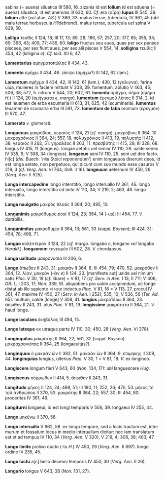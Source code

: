 sabina (= auena) siluatica III 580, 16. zizania id est **lolium** id est
aduena (= auena) siluatica, id est aneronis III 630, 60. *Cf.* era
(αἷρα) **lupus** III 545, 38. **lolium** atte (*vel* atae, *AS.*) V 369,
33. malus terrae, tubercula, IV 361, 45 (*ubi* mala terrae herbuscula
*Hildebrand*). malus terrae, tubercula uel spina V 629, 50.

**Lolligo** τευθίς II 124, 18; III 17, 13; 89, 28; 186, 57; 257, 20;
317, 65; 355, 34; 69; 396, 43; 409, 77; 436, 60. **loligo** fructus seu
aues, quae per sex penses piscees, per sex fiunt aues, per sex alii
pisces V 554, 14. **solligina** τευθίς II 454, 42 (lolligina *e*). *Cf.
Isid.* XII 6, 47.

**Lomentarius** σμηγματοπώλης II 434, 43.

**Lomento** σμήχω II 434, 46. zimizo (σμήχω?) III 142, 62 (lam.).

**Lomentum** σμῆγμα II 434, 42; III 142, 61 (lam.); 430, 12 (γαλιγνα).
farina uiua, mulieres in faciem mittunt V 308, 39. fomentum, ablutio V
463, 45; 506, 38; 572, 5. nitrum V 544, 20; 602, 61. **lomenta** σμῆγμα,
σῆμα (σμῆμα *H.*) II 124, 20 (σμήγματα *e, margo*). **lumentum** ἐρεγμοῦ
λέπος II 314, 2. id est leuamen de erba escumaria III 613, 31; 625, 42
(scuminaria). **lumentus** leuamen de scumaria erba III 591, 72.
**lomentum de faba** oromum (ἐρεγμόν) III 570, 47.

**Lomerato** *v.* glomerati.

**Longaeuus** μακρόβιος, γεραιός II 124, 21 (*cf. margo*). μακρόβιος II
364, 10. μακροχρόνιος II 364, 24; 557, 18. πολυχρόνιος II 413, 19.
πολυετής II 412, 38. γεραιός II 262, 51. γηραλέος II 263, 11. πρεσβύτης
II 415, 28; III 328, 68. longus IV 415, 11 (longeus). longae aetatis uel
senior IV 110, 28. ualde senex IV 535, 9; V 308, 34 (longeus).
**longaeuo** seni IV 110, 25. seni uel deo facto. hi[c] (*del. Buech.
'nisi* Stoici *reponendum'*) enim longaeuos dixerunt deos, id est longa
aetate, non perpetuos, qui dicunt cum suo mundo esse casuros V 219, 3
(*cf. Verg. Aen.* VI 764; *Gell.* II 16). **longeuum** aeternum IV 450,
26 (*Verg. Aen.* II 525).

**Longa intercapedine** longo interstitio, longo interuallo IV 361, 46.
longo interuallo, longo interstitio *cd ante* IV 110, 34; V 219, 2; 463,
46. longo interstitio.

**Longa nauigatio** μακρὸς πλοῦς II 364, 20; 495, 10.

**Longanimis** μακρόθυμος *post* II 124, 23; 364, 14 (-us); III 454, 77.
*V.* durabilis.

**Longanimitas** μακροθυμία II 364, 13; 561, 33 (*suppl. Boysen*); III
424, 31; 454, 78; 499, 71.

**Longao** κολέντερον II 124, 22 (*cf. margo.* longabo *c*, longano
*vel* longabo *Herald.*). **longaonem** τενεσμόν III 602, 28. *V.*
chordapsus.

**Longa ualitudo** μακρονοσία III 206, 6.

**Longe** ἄπωθεν II 243, 31. μακράν II 364, 8; III 454, 79; 470, 52.
μακρόθεν II 364, 12. λίαν, μακρόν (-άν *e*) II 124, 23. [manifeste
aut] ualde uel nimium satis *Plac.* V 30, 19 (*cf.* libare) = V 81, 17
(*cf. Serv. in Aen.* I 13; II 711; V 406; *GR. L.* I 203, 17; *Non.*
339, 9). aliquotiens pro ualde accipiendum, ut: longe distat ab illo
sapiente \<i\>ste indoctus *Plac.* V 81, 16 = V 113, 27. procul IV 361,
47. maxime IV 450, 27 (*Serv. in Aen.* I 252); 535, 10; V 536, 56
(*Ter. Ad.* 65). multum, ualde [longe] V 308, 41. **longius**
μακροτέρω II 364, 23. ἄπωθεν II 243, 31. plus *Plac.* V 81, 19.
**longissime** μακρότατα II 364, 21. *V.* haud longe.

**Longe iaculans** ἑκηβόλος III 494, 15.

**Longe lateque** ex utraque parte IV 110, 30; 450, 28 (*Verg. Aen.*
VI 378).

**Longinquitas** μακρότης II 364, 22; 561, 32 (*suppl. Boysen*).
μακροχρονιότης II 364, 25 (longaeuitas?).

**Longinquus** ὁ μακρὰν ὤν II 382, 51. μακρὰν ὥν II 364, 9. ἐπιμήκης II
309, 44. **longinquius** longius, ulterius *Plac.* V 30, 1 = V 81, 18.
*V.* ex longinco.

**Longiscere** longum fieri V 643, 60 (*Non.* 134, 17): *ubi*
languescere *Hug.*

**Longisecus** πόρρωθεν II 414, 5. ἄπω­θεν II 243, 31.

**Longitudo** μῆκος II 124, 24; 498, 51; III 180, 11; 252, 26; 470, 53.
μῆκος τὸ τοῦ ἀνθρώπου II 370, 53. μακρότης II 364, 22; 557, 30; III 454,
80. proceritas IV 361, 49.

**Longiturni** longaeui, id est longi temporis V 506, 39. longaeui IV
255, 44.

**Longo** μηκύνω II 370, 56.

**Longo interuallo** V 662, 58. ex longo tempore, sed a locis tractum
est, inter murum et fossatum locus in medio interuallum dicitur: hoc iam
translatum est et ad tempus IV 110, 34 (*Verg. Aen.* V 320); V 219, 4;
308, 38; 463, 47.

**Longo limite** prolixo ducto (-tu *H.*) IV 450, 29 (*Verg. Aen.* II
697). longo ordine IV 255, 45.

**Longo luctu** a[c] bello decenni temporis IV 450, 30 (*Verg. Aen.*
II 26).

**Longurio** longus V 643, 38 (*Non.* 131, 27).
